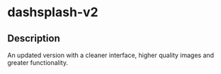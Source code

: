 # dashsplash-v2

## Description

An updated version with a cleaner interface, higher quality images and greater functionality.